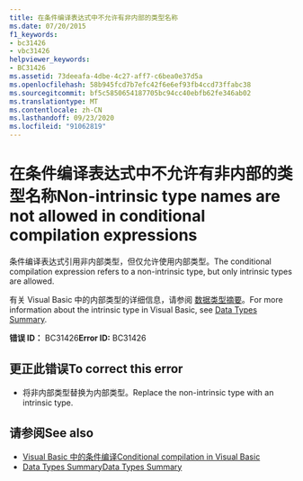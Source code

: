 ```yaml
---
title: 在条件编译表达式中不允许有非内部的类型名称
ms.date: 07/20/2015
f1_keywords:
- bc31426
- vbc31426
helpviewer_keywords:
- BC31426
ms.assetid: 73deeafa-4dbe-4c27-aff7-c6bea0e37d5a
ms.openlocfilehash: 58b945fcd7b7efc42f6e6ef93fb4ccd73ffabc38
ms.sourcegitcommit: bf5c5850654187705bc94cc40ebfb62fe346ab02
ms.translationtype: MT
ms.contentlocale: zh-CN
ms.lasthandoff: 09/23/2020
ms.locfileid: "91062819"
---
```

# <a name="non-intrinsic-type-names-are-not-allowed-in-conditional-compilation-expressions"></a><span data-ttu-id="42834-102">在条件编译表达式中不允许有非内部的类型名称</span><span class="sxs-lookup"><span data-stu-id="42834-102">Non-intrinsic type names are not allowed in conditional compilation expressions</span></span>

<span data-ttu-id="42834-103">条件编译表达式引用非内部类型，但仅允许使用内部类型。</span><span class="sxs-lookup"><span data-stu-id="42834-103">The conditional compilation expression refers to a non-intrinsic type, but only intrinsic types are allowed.</span></span>  
  
 <span data-ttu-id="42834-104">有关 Visual Basic 中的内部类型的详细信息，请参阅 [数据类型摘要](../language-reference/keywords/data-types-summary.md)。</span><span class="sxs-lookup"><span data-stu-id="42834-104">For more information about the intrinsic type in Visual Basic, see [Data Types Summary](../language-reference/keywords/data-types-summary.md).</span></span>  
  
 <span data-ttu-id="42834-105">**错误 ID：** BC31426</span><span class="sxs-lookup"><span data-stu-id="42834-105">**Error ID:** BC31426</span></span>  
  
## <a name="to-correct-this-error"></a><span data-ttu-id="42834-106">更正此错误</span><span class="sxs-lookup"><span data-stu-id="42834-106">To correct this error</span></span>  
  
- <span data-ttu-id="42834-107">将非内部类型替换为内部类型。</span><span class="sxs-lookup"><span data-stu-id="42834-107">Replace the non-intrinsic type with an intrinsic type.</span></span>  
  
## <a name="see-also"></a><span data-ttu-id="42834-108">请参阅</span><span class="sxs-lookup"><span data-stu-id="42834-108">See also</span></span>

- [<span data-ttu-id="42834-109">Visual Basic 中的条件编译</span><span class="sxs-lookup"><span data-stu-id="42834-109">Conditional compilation in Visual Basic</span></span>](../programming-guide/program-structure/conditional-compilation.md)
- [<span data-ttu-id="42834-110">Data Types Summary</span><span class="sxs-lookup"><span data-stu-id="42834-110">Data Types Summary</span></span>](../language-reference/keywords/data-types-summary.md)
